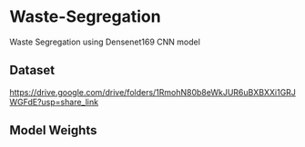 # Waste-Segregation
Waste Segregation using Densenet169 CNN model

## Dataset<br>

https://drive.google.com/drive/folders/1RmohN80b8eWkJUR6uBXBXXi1GRJWGFdE?usp=share_link

## Model Weights<br>




